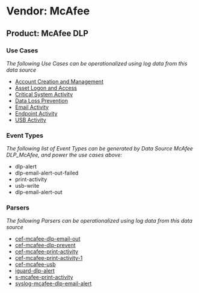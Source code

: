 Vendor: McAfee
==============
Product: McAfee DLP
-------------------

### Use Cases

_The following Use Cases can be operationalized using log data from this data source_

* [Account Creation and Management](../UseCases/usecase_account_creation_and_management.md)
* [Asset Logon and Access](../UseCases/usecase_asset_logon_and_access.md)
* [Critical System Activity](../UseCases/usecase_critical_system_activity.md)
* [Data Loss Prevention](../UseCases/usecase_data_loss_prevention.md)
* [Email Activity](../UseCases/usecase_email_activity.md)
* [Endpoint Activity](../UseCases/usecase_endpoint_activity.md)
* [USB Activity](../UseCases/usecase_usb_activity.md)


### Event Types

_The following list of Event Types can be generated by Data Source McAfee DLP_McAfee, and power the use cases above:_

- dlp-alert
- dlp-email-alert-out-failed
- print-activity
- usb-write
- dlp-email-alert-out


### Parsers

_The following Parsers can be operationalized using log data from this data source_

* [cef-mcafee-dlp-email-out](../Parsers/parserContent_cef-mcafee-dlp-email-out.md)
* [cef-mcafee-dlp-prevent](../Parsers/parserContent_cef-mcafee-dlp-prevent.md)
* [cef-mcafee-print-activity](../Parsers/parserContent_cef-mcafee-print-activity.md)
* [cef-mcafee-print-activity-1](../Parsers/parserContent_cef-mcafee-print-activity-1.md)
* [cef-mcafee-usb](../Parsers/parserContent_cef-mcafee-usb.md)
* [iguard-dlp-alert](../Parsers/parserContent_iguard-dlp-alert.md)
* [s-mcafee-print-activity](../Parsers/parserContent_s-mcafee-print-activity.md)
* [syslog-mcafee-dlp-email-alert](../Parsers/parserContent_syslog-mcafee-dlp-email-alert.md)

